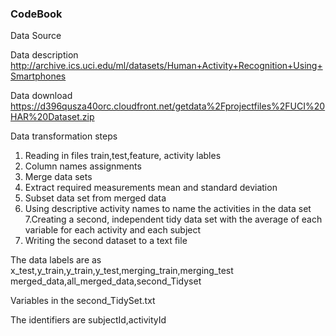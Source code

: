 ### CodeBook


Data Source

Data description
http://archive.ics.uci.edu/ml/datasets/Human+Activity+Recognition+Using+Smartphones

Data download
https://d396qusza40orc.cloudfront.net/getdata%2Fprojectfiles%2FUCI%20HAR%20Dataset.zip

Data transformation steps

1. Reading  in files train,test,feature, activity lables
2. Column names assignments
3. Merge data sets
4. Extract required measurements mean and standard deviation
5. Subset data set from merged data
6. Using descriptive activity names to name the activities in the data set
7.Creating a second, independent tidy data set with the average of each variable for each activity and each subject
8. Writing the second dataset to a text file


The data labels are as x_test,y_train,y_train,y_test,merging_train,merging_test merged_data,all_merged_data,second_Tidyset

Variables in the second_TidySet.txt

The identifiers are subjectId,activityId


